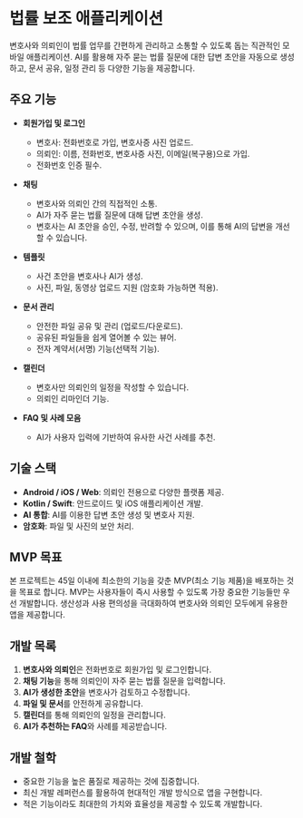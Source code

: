 # 법률 보조 애플리케이션

변호사와 의뢰인이 법률 업무를 간편하게 관리하고 소통할 수 있도록 돕는 직관적인 모바일 애플리케이션. AI를 활용해 자주 묻는 법률 질문에 대한 답변 초안을 자동으로 생성하고, 문서 공유, 일정 관리 등 다양한 기능을 제공합니다.

## 주요 기능

- **회원가입 및 로그인**
  - 변호사: 전화번호로 가입, 변호사증 사진 업로드.
  - 의뢰인: 이름, 전화번호, 변호사증 사진, 이메일(복구용)으로 가입.
  - 전화번호 인증 필수.

- **채팅**
  - 변호사와 의뢰인 간의 직접적인 소통.
  - AI가 자주 묻는 법률 질문에 대해 답변 초안을 생성.
  - 변호사는 AI 초안을 승인, 수정, 반려할 수 있으며, 이를 통해 AI의 답변을 개선할 수 있습니다.

- **템플릿**
  - 사건 초안을 변호사나 AI가 생성.
  - 사진, 파일, 동영상 업로드 지원 (암호화 가능하면 적용).

- **문서 관리**
  - 안전한 파일 공유 및 관리 (업로드/다운로드).
  - 공유된 파일들을 쉽게 열어볼 수 있는 뷰어.
  - 전자 계약서(서명) 기능(선택적 기능).

- **캘린더**
  - 변호사만 의뢰인의 일정을 작성할 수 있습니다.
  - 의뢰인 리마인더 기능.

- **FAQ 및 사례 모음**
  - AI가 사용자 입력에 기반하여 유사한 사건 사례를 추천.

## 기술 스택

- **Android / iOS / Web**: 의뢰인 전용으로 다양한 플랫폼 제공.
- **Kotlin / Swift**: 안드로이드 및 iOS 애플리케이션 개발.
- **AI 통합**: AI를 이용한 답변 초안 생성 및 변호사 지원.
- **암호화**: 파일 및 사진의 보안 처리.

## MVP 목표

본 프로젝트는 45일 이내에 최소한의 기능을 갖춘 MVP(최소 기능 제품)을 배포하는 것을 목표로 합니다. MVP는 사용자들이 즉시 사용할 수 있도록 가장 중요한 기능들만 우선 개발합니다. 생산성과 사용 편의성을 극대화하여 변호사와 의뢰인 모두에게 유용한 앱을 제공합니다.

## 개발 목록

1. **변호사와 의뢰인**은 전화번호로 회원가입 및 로그인합니다.
2. **채팅 기능**을 통해 의뢰인이 자주 묻는 법률 질문을 입력합니다.
3. **AI가 생성한 초안**을 변호사가 검토하고 수정합니다.
4. **파일 및 문서**를 안전하게 공유합니다.
5. **캘린더**를 통해 의뢰인의 일정을 관리합니다.
6. **AI가 추천하는 FAQ**와 사례를 제공받습니다.

## 개발 철학

- 중요한 기능을 높은 품질로 제공하는 것에 집중합니다.
- 최신 개발 레퍼런스를 활용하여 현대적인 개발 방식으로 앱을 구현합니다.
- 적은 기능이라도 최대한의 가치와 효율성을 제공할 수 있도록 개발합니다.
